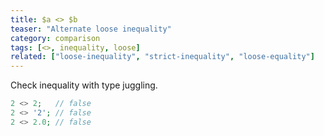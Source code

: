 ```yaml
---
title: $a <> $b
teaser: "Alternate loose inequality"
category: comparison
tags: [<>, inequality, loose]
related: ["loose-inequality", "strict-inequality", "loose-equality"]
---
```


Check inequality with type juggling.

```php
2 <> 2;   // false
2 <> '2'; // false
2 <> 2.0; // false
```
